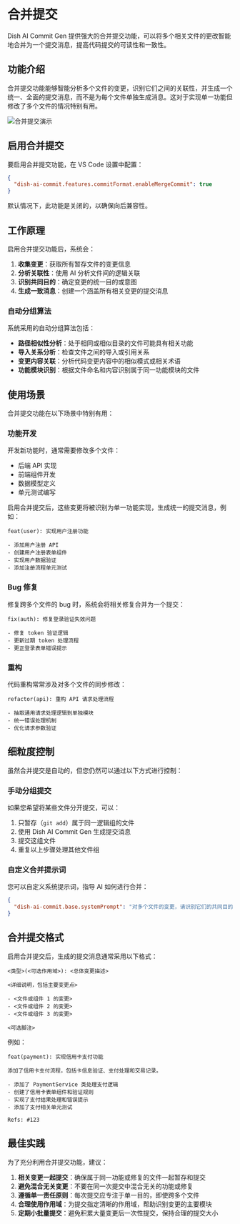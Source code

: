 # 合并提交

Dish AI Commit Gen 提供强大的合并提交功能，可以将多个相关文件的更改智能地合并为一个提交消息，提高代码提交的可读性和一致性。

## 功能介绍

合并提交功能能够智能分析多个文件的变更，识别它们之间的关联性，并生成一个统一、全面的提交消息，而不是为每个文件单独生成消息。这对于实现单一功能但修改了多个文件的情况特别有用。

![合并提交演示](../images/merge-commit.gif)

## 启用合并提交

要启用合并提交功能，在 VS Code 设置中配置：

```json
{
  "dish-ai-commit.features.commitFormat.enableMergeCommit": true
}
```

默认情况下，此功能是关闭的，以确保向后兼容性。

## 工作原理

启用合并提交功能后，系统会：

1. **收集变更**：获取所有暂存文件的变更信息
2. **分析关联性**：使用 AI 分析文件间的逻辑关联
3. **识别共同目的**：确定变更的统一目的或意图
4. **生成一致消息**：创建一个涵盖所有相关变更的提交消息

### 自动分组算法

系统采用的自动分组算法包括：

- **路径相似性分析**：处于相同或相似目录的文件可能具有相关功能
- **导入关系分析**：检查文件之间的导入或引用关系
- **变更内容关联**：分析代码变更内容中的相似模式或相关术语
- **功能模块识别**：根据文件命名和内容识别属于同一功能模块的文件

## 使用场景

合并提交功能在以下场景中特别有用：

### 功能开发

开发新功能时，通常需要修改多个文件：

- 后端 API 实现
- 前端组件开发
- 数据模型定义
- 单元测试编写

启用合并提交后，这些变更将被识别为单一功能实现，生成统一的提交消息，例如：

```
feat(user): 实现用户注册功能

- 添加用户注册 API
- 创建用户注册表单组件
- 实现用户数据验证
- 添加注册流程单元测试
```

### Bug 修复

修复跨多个文件的 bug 时，系统会将相关修复合并为一个提交：

```
fix(auth): 修复登录验证失效问题

- 修复 token 验证逻辑
- 更新过期 token 处理流程
- 更正登录表单错误提示
```

### 重构

代码重构常常涉及对多个文件的同步修改：

```
refactor(api): 重构 API 请求处理流程

- 抽取通用请求处理逻辑到单独模块
- 统一错误处理机制
- 优化请求参数验证
```

## 细粒度控制

虽然合并提交是自动的，但您仍然可以通过以下方式进行控制：

### 手动分组提交

如果您希望将某些文件分开提交，可以：

1. 只暂存（`git add`）属于同一逻辑组的文件
2. 使用 Dish AI Commit Gen 生成提交消息
3. 提交这组文件
4. 重复以上步骤处理其他文件组

### 自定义合并提示词

您可以自定义系统提示词，指导 AI 如何进行合并：

```json
{
  "dish-ai-commit.base.systemPrompt": "对多个文件的变更，请识别它们的共同目的，并生成一个统一的提交消息。请确保在提交正文中总结每个文件的主要变更。"
}
```

## 合并提交格式

启用合并提交后，生成的提交消息通常采用以下格式：

```
<类型>(<可选作用域>): <总体变更描述>

<详细说明，包括主要变更点>

- <文件或组件 1 的变更>
- <文件或组件 2 的变更>
- <文件或组件 3 的变更>

<可选脚注>
```

例如：

```
feat(payment): 实现信用卡支付功能

添加了信用卡支付流程，包括卡信息验证、支付处理和交易记录。

- 添加了 PaymentService 类处理支付逻辑
- 创建了信用卡表单组件和验证规则
- 实现了支付结果处理和错误提示
- 添加了支付相关单元测试

Refs: #123
```

## 最佳实践

为了充分利用合并提交功能，建议：

1. **相关变更一起提交**：确保属于同一功能或修复的文件一起暂存和提交
2. **避免混合无关变更**：不要在同一次提交中混合无关的功能或修复
3. **遵循单一责任原则**：每次提交应专注于单一目的，即使跨多个文件
4. **合理使用作用域**：为提交指定清晰的作用域，帮助识别变更的主要模块
5. **定期小批量提交**：避免积累大量变更后一次性提交，保持合理的提交大小
